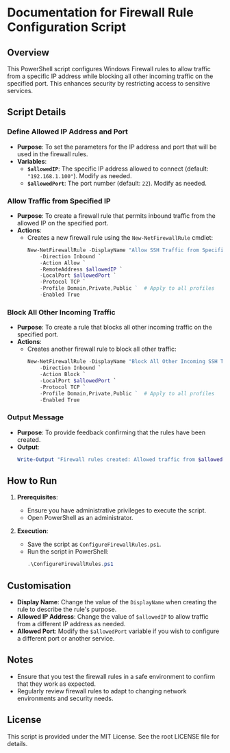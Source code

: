 # Documentation for Firewall Rule Configuration Script

## Overview
This PowerShell script configures Windows Firewall rules to allow traffic from a specific IP address while blocking all other incoming traffic on the specified port. This enhances security by restricting access to sensitive services.

## Script Details

### Define Allowed IP Address and Port
- **Purpose**: To set the parameters for the IP address and port that will be used in the firewall rules.
- **Variables**:
  - **`$allowedIP`**: The specific IP address allowed to connect (default: `"192.168.1.100"`). Modify as needed.
  - **`$allowedPort`**: The port number (default: `22`). Modify as needed.

### Allow Traffic from Specified IP
- **Purpose**: To create a firewall rule that permits inbound traffic from the allowed IP on the specified port.
- **Actions**:
  - Creates a new firewall rule using the `New-NetFirewallRule` cmdlet:
    ```powershell
    New-NetFirewallRule -DisplayName "Allow SSH Traffic from Specific IP" `
        -Direction Inbound `
        -Action Allow `
        -RemoteAddress $allowedIP `
        -LocalPort $allowedPort `
        -Protocol TCP `
        -Profile Domain,Private,Public `  # Apply to all profiles
        -Enabled True
    ```

### Block All Other Incoming Traffic
- **Purpose**: To create a rule that blocks all other incoming traffic on the specified port.
- **Actions**:
  - Creates another firewall rule to block all other traffic:
    ```powershell
    New-NetFirewallRule -DisplayName "Block All Other Incoming SSH Traffic" `
        -Direction Inbound `
        -Action Block `
        -LocalPort $allowedPort `
        -Protocol TCP `
        -Profile Domain,Private,Public `  # Apply to all profiles
        -Enabled True
    ```

### Output Message
- **Purpose**: To provide feedback confirming that the rules have been created.
- **Output**:
  ```powershell
  Write-Output "Firewall rules created: Allowed traffic from $allowedIP on port $allowedPort and blocked all other incoming traffic on that port for all profiles."
  ```

## How to Run
1. **Prerequisites**:
   - Ensure you have administrative privileges to execute the script.
   - Open PowerShell as an administrator.

2. **Execution**:
   - Save the script as `ConfigureFirewallRules.ps1`.
   - Run the script in PowerShell:
     ```powershell
     .\ConfigureFirewallRules.ps1
     ```

## Customisation
- **Display Name**: Change the value of the `DisplayName` when creating the rule to describe the rule's purpose.
- **Allowed IP Address**: Change the value of `$allowedIP` to allow traffic from a different IP address as needed.
- **Allowed Port**: Modify the `$allowedPort` variable if you wish to configure a different port or another service.

## Notes
- Ensure that you test the firewall rules in a safe environment to confirm that they work as expected.
- Regularly review firewall rules to adapt to changing network environments and security needs.

## License
This script is provided under the MIT License. See the root LICENSE file for details.
